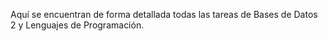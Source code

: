Aquí se encuentran de forma detallada todas las tareas de Bases de Datos 2 y Lenguajes de Programación.

